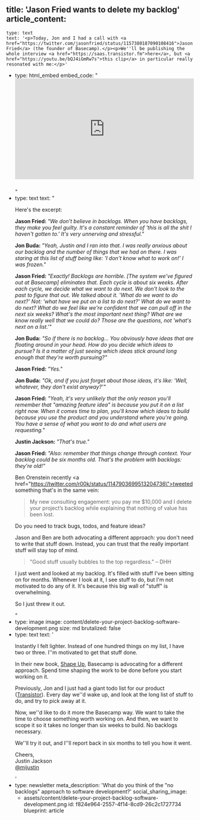 title: 'Jason Fried wants to delete my backlog'
article_content:
  -
    type: text
    text: '<p>Today, Jon and I had a call with <a href="https://twitter.com/jasonfried/status/1157380187090108416">Jason Fried</a> (the founder of Basecamp).</p><p>We''ll be publishing the whole interview <a href="https://saas.transistor.fm">here</a>, but <a href="https://youtu.be/bQJ4iGmRw7s">this clip</a> in particular really resonated with me:</p>'
  -
    type: html_embed
    embed_code: "<style>.embed-container { position: relative; padding-bottom: 56.25%; margin-bottom:25px; height: 0; overflow: hidden; max-width: 100%; -webkit-filter: grayscale(100%); filter: grayscale(100%); } .embed-container iframe, .embed-container object, .embed-container embed { position: absolute; top: 0; left: 0; width: 100%; height: 100%; }</style><div class='embed-container'><iframe src='https://www.youtube.com/embed//bQJ4iGmRw7s?rel=0' frameborder='0' allowfullscreen></iframe></div>"
  -
    type: text
    text: "<p>Here's the excerpt:</p><p><strong>Jason Fried: </strong><em>\"We don't believe in backlogs. When you have backlogs, they make you feel guilty. It's a constant reminder of 'this is all the shit I haven't gotten to.' It's very unnerving and stressful.\"</em></p><p><strong>Jon Buda: </strong><em>\"Yeah, Justin and I ran into that. I was really anxious about our backlog and the number of things that we had on there. I was staring at this list of stuff being like: 'I don't know what to work on!' I was frozen.\"</em></p><p><strong>Jason Fried: </strong><em>\"Exactly! Backlogs are horrible. [The system we've figured out at Basecamp] eliminates that. Each cycle is about six weeks. After each cycle, we decide what we want to do next. We don't look to the past to figure that out. We talked about it. 'What do we want to do next?' Not: 'what have we put on a list to do next?' What do we want to do next? What do we feel like we're confident that we can pull off in the next six weeks? What's the most important next thing? What are we know really well that we could do? Those are the questions, not 'what's next on a list.'\"</em></p><p><strong>Jon Buda:</strong> <em>\"So if there is no backlog... You obviously have ideas that are floating around in your head. How do you decide which ideas to pursue? Is it a matter of just seeing which ideas stick around long enough that they're worth pursuing?\"</em></p><p><strong>Jason Fried: </strong><em>\"Yes.\"</em></p><p><strong>Jon Buda:</strong> <em>\"Ok, and if you just forget about those ideas, it's like: 'Well, whatever, they don't exist anyway?'\"</em></p><p><strong>Jason Fried:</strong> <em>\"Yeah, it's very unlikely that the only reason you'll remember that \"amazing feature idea\" is because you put it on a list right now. When it comes time to plan, you'll know which ideas to build because you use the product and you understand where you're going. You have a sense of what you want to do and what users are requesting.\"</em></p><p><strong>Justin Jackson: </strong><em>\"That's true.\"</em></p><p><strong>Jason Fried:</strong> <em>\"Also: remember that things change through context. Your backlog could be six months old. That's the problem with backlogs: they're old!\"</em></p><p>Ben Orenstein recently <a href=\"https://twitter.com/r00k/status/1147903699513204736\">tweeted</a> something that's in the same vein:</p><blockquote><p>My new consulting engagement: you pay me $10,000 and I delete your project’s backlog while explaining that nothing of value has been lost.</p></blockquote><p>Do you need to track bugs, todos, and feature ideas?</p><p>Jason and Ben are both advocating a different approach: you don't need to write that stuff down. Instead, you can trust that the really important stuff will stay top of mind.</p><blockquote><p>\"Good stuff usually bubbles to the top regardless.\" – DHH</p></blockquote><p>I just went and looked at my backlog. It's filled with stuff I've been sitting on for months. Whenever I look at it, I see stuff to do, but I'm not motivated to do any of it. It's because this big wall of \"stuff\" is overwhelming.</p><p>So I just threw it out.</p>"
  -
    type: image
    image: content/delete-your-project-backlog-software-development.png
    size: md
    brutalized: false
  -
    type: text
    text: '<p>Instantly I felt lighter. Instead of one hundred things on my list, I have two or three. I''m motivated to get that stuff done.</p><p>In their new book, <a href="https://basecamp.com/shapeup">Shape Up</a>, Basecamp is advocating for a different approach. Spend time shaping the work to be done before you start working on it.&nbsp;</p><p>Previously, Jon and I just had a giant todo list for our product (<a href="https://transistor.fm/?via=justin">Transistor</a>). Every day we''d wake up, and look at the long list of stuff to do, and try to pick away at it.</p><p>Now, we''d like to do it more the Basecamp way. We want to take the time to choose something worth working on. And then, we want to scope it so it takes no longer than six weeks to build. No backlogs necessary.</p><p>We''ll try it out, and I''ll report back in six months to tell you how it went.</p><p>Cheers,<br>Justin Jackson<br><a href="https://twitter.com/mijustin">@mijustin</a></p>'
  -
    type: newsletter
meta_description: 'What do you think of the "no backlogs" approach to software development?'
social_sharing_image:
    - assets/content/delete-your-project-backlog-software-development.png
id: f824e964-2557-4f14-8cd9-26c2c1727734
blueprint: article
